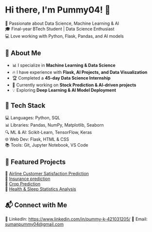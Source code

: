 # Hi there, I'm Pummy04! 👋  
🚀 Passionate about Data Science, Machine Learning & AI  
🎓 Final-year BTech Student | Data Science Enthusiast  
💻 Love working with Python, Flask, Pandas, and AI models  

## 🔹 About Me  
- 📊 I specialize in **Machine Learning & Data Science**  
- 🔥 I have experience with **Flask, AI Projects, and Data Visualization**  
- 🏆 Completed a **45-day Data Science Internship**  
- 🎯 Currently working on **Stock Prediction & AI-driven projects**  
- 💡 Exploring **Deep Learning & AI Model Deployment**  

## 🔧 Tech Stack  
💻 Languages: Python, SQL  
📊 Libraries: Pandas, NumPy, Matplotlib, Seaborn  
🔍 ML & AI: Scikit-Learn, TensorFlow, Keras  
🌐 Web Dev: Flask, HTML & CSS  
📚 Tools: Git, Jupyter Notebook, VS Code  

## 🚀 Featured Projects  
🔹 [Airline Customer Satisfaction Prediction](https://www.linkedin.com/posts/pummy-k-421031205_machinelearning-ai-customerprediction-activity-7239627982787465217-6FGZ/?utm_source=share&utm_medium=member_desktop&rcm=ACoAADQmzBkBDJqQY518iZaXrskOkMgs1VIBIqo)  
🔹 [Insurance prediction](https://www.linkedin.com/posts/pummy-k-421031205_machinelearning-insurancetech-ai-activity-7240953602804981760-e_AZ?utm_source=share&utm_medium=member_desktop&rcm=ACoAADQmzBkBDJqQY518iZaXrskOkMgs1VIBIqo)  
🔹 [Crop Prediction ](https://www.linkedin.com/posts/pummy-k-421031205_innovation-datascience-machinelearning-activity-7238572612770054145-UJsn?utm_source=share&utm_medium=member_desktop&rcm=ACoAADQmzBkBDJqQY518iZaXrskOkMgs1VIBIqo)  
🔹 [Health & Sleep Statistics Analysis](https://www.linkedin.com/posts/pummy-k-421031205_machinelearning-datascience-healthtech-activity-7242234068912726017-AgI-?utm_source=share&utm_medium=member_desktop&rcm=ACoAADQmzBkBDJqQY518iZaXrskOkMgs1VIBIqo)  
 

## 📬 Connect with Me  
🔗 LinkedIn: https://www.linkedin.com/in/pummy-k-421031205/ 
📩 Email: sumanpummy04@gmail.com  
  

